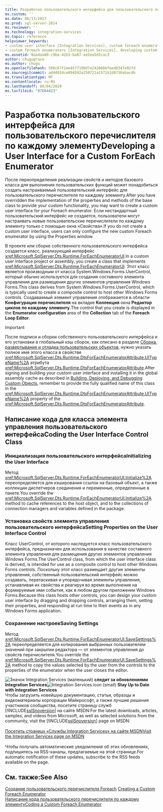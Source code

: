 ```yaml
---
title: Разработка пользовательского интерфейса для пользовательского перечислителя по каждому элементу | Документы Майкрософт
ms.custom: ''
ms.date: 06/13/2017
ms.prod: sql-server-2014
ms.reviewer: ''
ms.technology: integration-services
ms.topic: reference
helpviewer_keywords:
- custom user interface [Integration Services], custom foreach enumerators
- custom foreach enumerators [Integration Services], developing custom user interface
ms.assetid: 8aa4aa80-c9ba-42b3-ba87-ae5ea5d3cac3
author: chugugrace
ms.author: chugu
ms.openlocfilehash: 500c67f1ee4577190d7a24286bbfeed0347e92fd
ms.sourcegitcommit: ad4d92dce894592a259721a1571b1d8736abacdb
ms.translationtype: MT
ms.contentlocale: ru-RU
ms.lasthandoff: 08/04/2020
ms.locfileid: "87664423"
---
```

# <a name="developing-a-user-interface-for-a-custom-foreach-enumerator"></a><span data-ttu-id="0f19c-102">Разработка пользовательского интерфейса для пользовательского перечислителя по каждому элементу</span><span class="sxs-lookup"><span data-stu-id="0f19c-102">Developing a User Interface for a Custom ForEach Enumerator</span></span>
  <span data-ttu-id="0f19c-103">После переопределения реализации свойств и методов базового класса для выполнения пользовательских функций может понадобиться создать настраиваемый пользовательский интерфейс для пользовательского перечислителя по каждому элементу.</span><span class="sxs-lookup"><span data-stu-id="0f19c-103">After you have overridden the implementation of the properties and methods of the base class to provide your custom functionality, you may want to create a custom user interface for your Foreach enumerator.</span></span> <span data-ttu-id="0f19c-104">Если нестандартный пользовательский интерфейс не создается, пользователи могут настраивать новые пользовательские перечислители по каждому элементу только с помощью окна «Свойства».</span><span class="sxs-lookup"><span data-stu-id="0f19c-104">If you do not create a custom user interface, users can only configure the new custom Foreach enumerator by using the Properties window.</span></span>  
  
 <span data-ttu-id="0f19c-105">В проекте или сборке собственного пользовательского интерфейса создается класс, реализующий интерфейс <xref:Microsoft.SqlServer.Dts.Runtime.ForEachEnumeratorUI>.</span><span class="sxs-lookup"><span data-stu-id="0f19c-105">In a custom user interface project or assembly, you create a class that implements <xref:Microsoft.SqlServer.Dts.Runtime.ForEachEnumeratorUI>.</span></span> <span data-ttu-id="0f19c-106">Этот класс является производным от класса System.Windows.Forms.UserControl, который обычно используется для создания составного элемента управления для размещения других элементов управления Windows Forms.</span><span class="sxs-lookup"><span data-stu-id="0f19c-106">This class derives from System.Windows.Forms.UserControl, which is typically used to create a composite control to host other Windows Forms controls.</span></span> <span data-ttu-id="0f19c-107">Создаваемый элемент управления отображается в области **Конфигурация перечислителя** на вкладке **Коллекция** окна **Редактор циклов по каждому элементу**.</span><span class="sxs-lookup"><span data-stu-id="0f19c-107">The control that you create is displayed in the **Enumerator configuration** area of the **Collection** tab of the **Foreach Loop Editor**.</span></span>  
  
> [!IMPORTANT]  
>  <span data-ttu-id="0f19c-108">После подписи и сборки собственного пользовательского интерфейса и его установки в глобальный кэш сборок, как описано в разделе [Сборка, развертывание и отладка пользовательских объектов](../building-deploying-and-debugging-custom-objects.md), нужно указать полное имя этого класса в свойстве <xref:Microsoft.SqlServer.Dts.Runtime.DtsForEachEnumeratorAttribute.UITypeName%2A> атрибута <xref:Microsoft.SqlServer.Dts.Runtime.DtsForEachEnumeratorAttribute>.</span><span class="sxs-lookup"><span data-stu-id="0f19c-108">After signing and building your custom user interface and installing it in the global assembly cache as described in [Building, Deploying, and Debugging Custom Objects](../building-deploying-and-debugging-custom-objects.md), remember to provide the fully qualified name of this class in the <xref:Microsoft.SqlServer.Dts.Runtime.DtsForEachEnumeratorAttribute.UITypeName%2A> property of the <xref:Microsoft.SqlServer.Dts.Runtime.DtsForEachEnumeratorAttribute>.</span></span>  
  
## <a name="coding-the-user-interface-control-class"></a><span data-ttu-id="0f19c-109">Написание кода для класса элемента управления пользовательского интерфейса</span><span class="sxs-lookup"><span data-stu-id="0f19c-109">Coding the User Interface Control Class</span></span>  
  
### <a name="initializing-the-user-interface"></a><span data-ttu-id="0f19c-110">Инициализация пользовательского интерфейса</span><span class="sxs-lookup"><span data-stu-id="0f19c-110">Initializing the User Interface</span></span>  
 <span data-ttu-id="0f19c-111">Метод <xref:Microsoft.SqlServer.Dts.Runtime.ForEachEnumeratorUI.Initialize%2A> переопределяется для кэширования ссылок на базовый объект, а также коллекции диспетчеров соединения и переменные, определенные в пакете.</span><span class="sxs-lookup"><span data-stu-id="0f19c-111">You override the <xref:Microsoft.SqlServer.Dts.Runtime.ForEachEnumeratorUI.Initialize%2A> method to cache references to the host object, and to the collections of connection managers and variables defined in the package.</span></span>  
  
### <a name="setting-properties-on-the-user-interface-control"></a><span data-ttu-id="0f19c-112">Установка свойств элемента управления пользовательского интерфейса</span><span class="sxs-lookup"><span data-stu-id="0f19c-112">Setting Properties on the User Interface Control</span></span>  
 <span data-ttu-id="0f19c-113">Класс UserControl, от которого наследуется класс пользовательского интерфейса, предназначен для использования в качестве составного элемента управления для размещения других элементов управления Windows Forms.</span><span class="sxs-lookup"><span data-stu-id="0f19c-113">The UserControl class, from which the user interface class is derived, is intended for use as a composite control to host other Windows Forms controls.</span></span> <span data-ttu-id="0f19c-114">Поскольку этот класс размещает другие элементы управления, собственный пользовательский интерфейс можно создавать, перетаскивая и упорядочивая элементы управления, устанавливая их свойства и реагируя во время выполнения на формируемые ими события, как в любом другом приложении Windows Forms.</span><span class="sxs-lookup"><span data-stu-id="0f19c-114">Because this class hosts other controls, you can design your custom user interface by dragging and dropping controls, arranging them, setting their properties, and responding at run time to their events as in any Windows Forms application.</span></span>  
  
### <a name="saving-settings"></a><span data-ttu-id="0f19c-115">Сохранение настроек</span><span class="sxs-lookup"><span data-stu-id="0f19c-115">Saving Settings</span></span>  
 <span data-ttu-id="0f19c-116">Метод <xref:Microsoft.SqlServer.Dts.Runtime.ForEachEnumeratorUI.SaveSettings%2A> переопределяется для копирования выбранных пользователем значений при закрытии редактора — от элементов управления до свойств перечислителя.</span><span class="sxs-lookup"><span data-stu-id="0f19c-116">You override the <xref:Microsoft.SqlServer.Dts.Runtime.ForEachEnumeratorUI.SaveSettings%2A> method to copy the values selected by the user from the controls to the properties of the enumerator when the user closes the editor.</span></span>  
  
<span data-ttu-id="0f19c-117">![Значок Integration Services (маленький)](../../media/dts-16.gif "Значок служб Integration Services (маленький)")  **следит за обновлениями Integration Services**</span><span class="sxs-lookup"><span data-stu-id="0f19c-117">![Integration Services icon (small)](../../media/dts-16.gif "Integration Services icon (small)")  **Stay Up to Date with Integration Services**</span></span><br /> <span data-ttu-id="0f19c-118">Чтобы загрузить новейшую документацию, статьи, образцы и видеоматериалы корпорации Майкрософт, а также лучшие решения участников сообщества, посетите страницу служб [!INCLUDE[ssISnoversion](../../../includes/ssisnoversion-md.md)] на сайте MSDN:</span><span class="sxs-lookup"><span data-stu-id="0f19c-118">For the latest downloads, articles, samples, and videos from Microsoft, as well as selected solutions from the community, visit the [!INCLUDE[ssISnoversion](../../../includes/ssisnoversion-md.md)] page on MSDN:</span></span><br /><br /> [<span data-ttu-id="0f19c-119">Посетить страницу «Службы Integration Services» на сайте MSDN</span><span class="sxs-lookup"><span data-stu-id="0f19c-119">Visit the Integration Services page on MSDN</span></span>](https://go.microsoft.com/fwlink/?LinkId=136655)<br /><br /> <span data-ttu-id="0f19c-120">Чтобы получать автоматические уведомления об этих обновлениях, подпишитесь на RSS-каналы, предлагаемые на этой странице.</span><span class="sxs-lookup"><span data-stu-id="0f19c-120">For automatic notification of these updates, subscribe to the RSS feeds available on the page.</span></span>  
  
## <a name="see-also"></a><span data-ttu-id="0f19c-121">См. также:</span><span class="sxs-lookup"><span data-stu-id="0f19c-121">See Also</span></span>  
 <span data-ttu-id="0f19c-122">[Создание пользовательского перечислителя Foreach](creating-a-custom-foreach-enumerator.md) </span><span class="sxs-lookup"><span data-stu-id="0f19c-122">[Creating a Custom Foreach Enumerator](creating-a-custom-foreach-enumerator.md) </span></span>  
 [<span data-ttu-id="0f19c-123">Написание кода пользовательского перечислителя по каждому элементу</span><span class="sxs-lookup"><span data-stu-id="0f19c-123">Coding a Custom Foreach Enumerator</span></span>](coding-a-custom-foreach-enumerator.md)  
  
  
